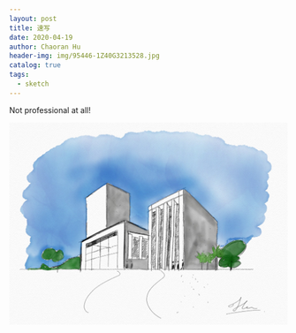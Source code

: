 ```yaml
---
layout: post
title: 速写
date: 2020-04-19
author: Chaoran Hu
header-img: img/95446-1Z40G3213528.jpg
catalog: true
tags:
  - sketch
---
```


Not professional at all!

![](/photo/Sketches11.jpg)
